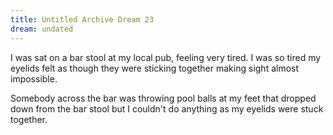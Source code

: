 ```yaml
---
title: Untitled Archive Dream 23
dream: undated
---
```


I was sat on a bar stool at my local pub, feeling very tired. I was so tired my eyelids felt as though they were sticking together making sight almost impossible.

Somebody across the bar was throwing pool balls at my feet that dropped down from the bar stool but I couldn't do anything as my eyelids were stuck together.